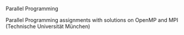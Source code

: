 Parallel Programming 

Parallel Programming assignments with solutions on OpenMP and MPI (Technische Universität München)
